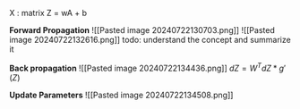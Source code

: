 X : matrix 
Z = wA + b

**Forward Propagation**
![[Pasted image 20240722130703.png]]
![[Pasted image 20240722132616.png]]
todo: understand the concept and summarize it

**Back propagation** 
![[Pasted image 20240722134436.png]]
$dZ = W^{T}dZ* g'(Z)$

**Update Parameters**
![[Pasted image 20240722134508.png]]

